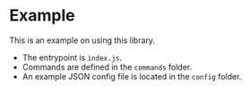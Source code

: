 # Example

This is an example on using this library.

* The entrypoint is `index.js`.
* Commands are defined in the `commands` folder.
* An example JSON config file is located in the `config` folder.
